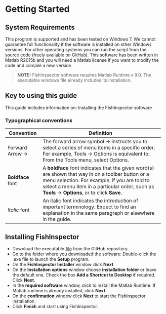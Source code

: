 # Getting Started

## System Requirements
This program is supported and has been tested on Windows 7. We cannot guarantee full functionality if the software is installed on other Windows versions. 
For other operating systems you can run the script from the source code (freely available on GitHub).
This software has been written in Matlab R2015b and you will need a Matlab license if you want to modify the code and compile a new version. 

>**NOTE:** FishInspector software requires Matlab Runtime v 9.0. The executable windows file already includes its installation.


## Key to using this guide
This guide includes information on: 
Installing the FishInspector software

### Typographical conventions

|Convention|Definition|
|----------|----------|
|Forward Arrow → |The forward arrow symbol → instructs you to select a series of menu items in a specific order. For example, Tools → Options is equivalent to: From the Tools menu, select Options. |
|**Boldface** font |A **boldface** font indicates that the given word(s) are shown that way in on a toolbar button or a menu selection. For example, if you are told to select a menu item in a particular order, such as **Tools** → **Options**, or to click **Save**. |
|_Italic_ font | An italic font indicates the introduction of important terminology. Expect to find an explanation in the same paragraph or elsewhere in the guide. |

## Installing FishInspector

* Download the executable [file](https://github.com//sscholz-UFZ/FishInspector/releases) from the GitHub repository. 
* Go to the folder where you downloaded the software: Double-click the .exe file to launch the **Setup** program.
* On the **FishInspector Installer** window click **Next**.
* On the **Installation options** window choose **installation folder** or leave the default one. Check the box **Add a Shortcut to Desktop** if required. Click **Next**.
* In the **required software** window, click to install the Matlab Runtime. If Matlab runtime is already installed, click **Next**.
* On the **confirmation** window click **Next** to start the FishInspector installation. 
* Click **Finish** and start using FishInspector.
